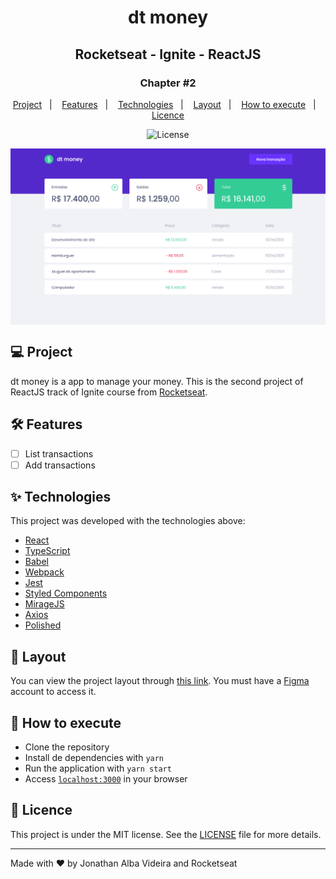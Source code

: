 <h1 align="center">dt money</h1>
<h2 align="center">Rocketseat - Ignite - ReactJS</h2>

<h3 align="center">Chapter #2</h3>
<p align="center">
  <a href="#-Project">Project</a>&nbsp;&nbsp;&nbsp;|&nbsp;&nbsp;&nbsp;
  <a href="#hammer_and_wrench-Features">Features</a>&nbsp;&nbsp;&nbsp;|&nbsp;&nbsp;&nbsp;
  <a href="#-Technologies">Technologies</a>&nbsp;&nbsp;&nbsp;|&nbsp;&nbsp;&nbsp;
  <a href="#-Layout">Layout</a>&nbsp;&nbsp;&nbsp;|&nbsp;&nbsp;&nbsp;
  <a href="#-How-to-execute">How to execute</a>&nbsp;&nbsp;&nbsp;|&nbsp;&nbsp;&nbsp;
  <a href="#-Licence">Licence</a>
</p>

<p align="center">
  <img alt="License" src="https://img.shields.io/static/v1?label=license&message=MIT&color=069446&labelColor=000000">
</p>

<img align="center" src=".github/images/dtmoney-project.png" slt="to.do" />

## 💻 Project

dt money is a app to manage your money. This is the second project of ReactJS track of Ignite course from [Rocketseat](https://rocketseat.com.br/).

## :hammer_and_wrench: Features

- [ ] List transactions
- [ ] Add transactions

## ✨ Technologies

This project was developed with the technologies above:

- [React](https://reactjs.org)
- [TypeScript](https://www.typescriptlang.org)
- [Babel](https://babeljs.io)
- [Webpack](https://webpack.js.org)
- [Jest](https://jestjs.io)
- [Styled Components](https://styled-components.com)
- [MirageJS](https://miragejs.com)
- [Axios](https://axios-http.com)
- [Polished](https://polished.js.org)

## 🔖 Layout

You can view the project layout through [this link](https://www.figma.com/file/DZx1UwdWzm3ivFQAo3rkq4/dtmoney-Ignite). You must have a [Figma](http://figma.com) account to access it.

## 🚀 How to execute

- Clone the repository
- Install de dependencies with `yarn`
- Run the application with `yarn start`
- Access [`localhost:3000`](http://localhost:3000) in your browser

## 📄 Licence

This project is under the MIT license. See the [LICENSE](./LICENSE) file for more details.

---

Made with ♥ by Jonathan Alba Videira and Rocketseat
